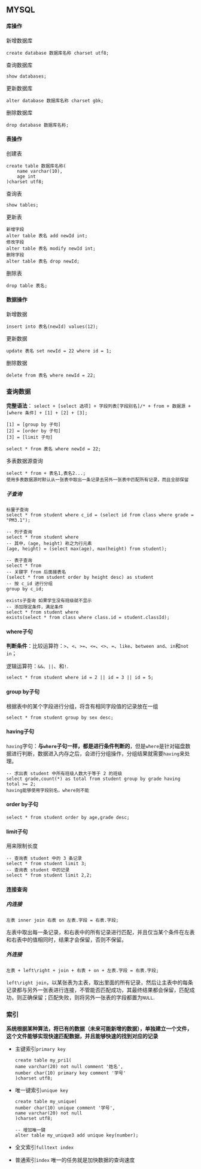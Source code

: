 ## MYSQL

#### 库操作

新增数据库

```
create database 数据库名称 charset utf8;
```

查询数据库

```
show databases;
```

更新数据库

```
alter database 数据库名称 charset gbk;
```

删除数据库

```
drop database 数据库名称;
```

#### 表操作

创建表

```
create table 数据库名称(
	name varchar(10),
	age int
)charset utf8;
```

查询表

```
show tables;
```

更新表

```
新增字段
alter table 表名 add newId int;
修改字段
alter table 表名 modify newId int;
删除字段
alter table 表名 drop newId;
```

删除表

```
drop table 表名;
```

#### 数据操作

新增数据

```
insert into 表名(newId) values(12);
```

更新数据

```
update 表名 set newId = 22 where id = 1;
```

删除数据

```
delete from 表名 where newId = 22;
```

### 查询数据

**完整语法**： `select + [select 选项] + 字段列表[字段别名]/* + from + 数据源 + [where 条件] + [1] + [2] + [3];`

```
[1] = [group by 子句]
[2] = [order by 子句]
[3] = [limit 子句]
```

```
select * from 表名 where newId = 22;
```

多表数据源查询

```
select * from + 表名1,表名2...;
使用多表数据源时默认从一张表中取出一条记录去另外一张表中匹配所有记录，而且全部保留
```

##### 子查询

```
标量子查询
select * from student where c_id = (select id from class where grade = "PM3.1"); 
```

```
-- 列子查询  
select * from student where  
-- 其中，(age, height) 称之为行元素  
(age, height) = (select max(age), max(height) from student);  
```

```
-- 表子查询  
select * from  
-- 关键字 from 后面接表名  
(select * from student order by height desc) as student  
-- 按 c_id 进行分组  
group by c_id;  
```

```
exists子查询 如果学生没有班级就不显示
-- 添加限定条件，满足条件  
select * from student where  
exists(select * from class where class.id = student.classId);  
```

#### where子句

**判断条件**：比较运算符：`>`、`<`、`>=`、`<=`、`<>`、`=`、`like`、`between and`、`in`和`not in`；

逻辑运算符：`&&`、`||`、和`!`.

```
select * from student where id = 2 || id = 3 || id = 5;
```

#### group by子句

根据表中的某个字段进行分组，将含有相同字段值的记录放在一组

```
select * from student group by sex desc;
```

#### having子句

`having`字句：**与`where`子句一样，都是进行条件判断的**，但是`where`是针对磁盘数据进行判断，数据进入内存之后，会进行分组操作，分组结果就需要`having`来处理。

```
-- 求出表 student 中所有班级人数大于等于 2 的班级  
select grade,count(*) as total from student group by grade having total >= 2;  
having能够使用字段别名，where则不能
```

#### order by子句

```
select * from student order by age,grade desc;  
```

#### limit子句

用来限制长度

```
-- 查询表 student 中的 3 条记录  
select * from student limit 3; 
-- 查询表 student 中的记录  
select * from student limit 2,2;  
```

#### 连接查询

##### 内连接

```
左表 inner join 右表 on 左表.字段 = 右表.字段;
```

左表中取出每一条记录，和右表中的所有记录进行匹配，并且仅当某个条件在左表和右表中的值相同时，结果才会保留，否则不保留。

##### 外连接

```
左表 + left\right + join + 右表 + on + 左表.字段 = 右表.字段;
```

`left\right join`，以某张表为主表，取出里面的所有记录，然后让主表中的每条记录都与另外一张表进行连接，不管能否匹配成功，其最终结果都会保留，匹配成功，则正确保留；匹配失败，则将另外一张表的字段都置为`NULL`.

### 索引

**系统根据某种算法，将已有的数据（未来可能新增的数据），单独建立一个文件，这个文件能够实现快速匹配数据，并且能够快速的找到对应的记录**

- 主键索引`primary key`

  ```
  create table my_pri1(  
  name varchar(20) not null comment '姓名',  
  number char(10) primary key comment '学号'  
  )charset utf8;  
  ```

- 唯一键索引`unique key`

  ```
  create table my_unique(  
  number char(10) unique comment '学号',  
  name varchar(20) not null  
  )charset utf8;  
  ```

  ```
  -- 增加唯一键  
  alter table my_unique3 add unique key(number);  
  ```

- 全文索引`fulltext index`

- 普通索引`index`  唯一的任务就是加快数据的查询速度